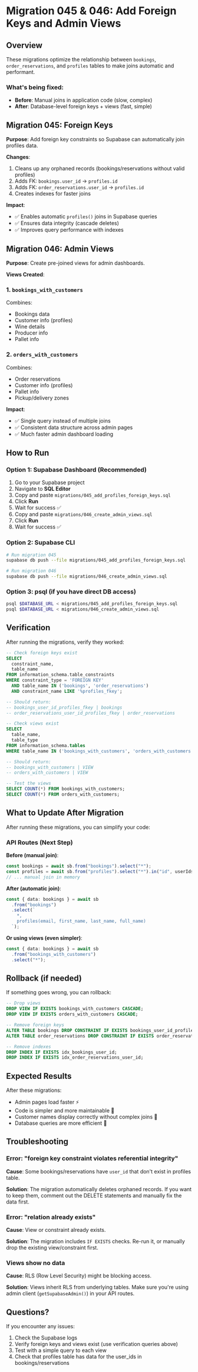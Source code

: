 # Migration 045 & 046: Add Foreign Keys and Admin Views

## Overview

These migrations optimize the relationship between `bookings`, `order_reservations`, and `profiles` tables to make joins automatic and performant.

### What's being fixed:
- **Before**: Manual joins in application code (slow, complex)
- **After**: Database-level foreign keys + views (fast, simple)

## Migration 045: Foreign Keys

**Purpose**: Add foreign key constraints so Supabase can automatically join profiles data.

**Changes**:
1. Cleans up any orphaned records (bookings/reservations without valid profiles)
2. Adds FK: `bookings.user_id` → `profiles.id`
3. Adds FK: `order_reservations.user_id` → `profiles.id`
4. Creates indexes for faster joins

**Impact**:
- ✅ Enables automatic `profiles()` joins in Supabase queries
- ✅ Ensures data integrity (cascade deletes)
- ✅ Improves query performance with indexes

## Migration 046: Admin Views

**Purpose**: Create pre-joined views for admin dashboards.

**Views Created**:

### 1. `bookings_with_customers`
Combines:
- Bookings data
- Customer info (profiles)
- Wine details
- Producer info
- Pallet info

### 2. `orders_with_customers`
Combines:
- Order reservations
- Customer info (profiles)
- Pallet info
- Pickup/delivery zones

**Impact**:
- ✅ Single query instead of multiple joins
- ✅ Consistent data structure across admin pages
- ✅ Much faster admin dashboard loading

## How to Run

### Option 1: Supabase Dashboard (Recommended)

1. Go to your Supabase project
2. Navigate to **SQL Editor**
3. Copy and paste `migrations/045_add_profiles_foreign_keys.sql`
4. Click **Run**
5. Wait for success ✅
6. Copy and paste `migrations/046_create_admin_views.sql`
7. Click **Run**
8. Wait for success ✅

### Option 2: Supabase CLI

```bash
# Run migration 045
supabase db push --file migrations/045_add_profiles_foreign_keys.sql

# Run migration 046
supabase db push --file migrations/046_create_admin_views.sql
```

### Option 3: psql (if you have direct DB access)

```bash
psql $DATABASE_URL < migrations/045_add_profiles_foreign_keys.sql
psql $DATABASE_URL < migrations/046_create_admin_views.sql
```

## Verification

After running the migrations, verify they worked:

```sql
-- Check foreign keys exist
SELECT 
  constraint_name,
  table_name
FROM information_schema.table_constraints
WHERE constraint_type = 'FOREIGN KEY'
  AND table_name IN ('bookings', 'order_reservations')
  AND constraint_name LIKE '%profiles_fkey';

-- Should return:
-- bookings_user_id_profiles_fkey | bookings
-- order_reservations_user_id_profiles_fkey | order_reservations

-- Check views exist
SELECT 
  table_name,
  table_type
FROM information_schema.tables
WHERE table_name IN ('bookings_with_customers', 'orders_with_customers');

-- Should return:
-- bookings_with_customers | VIEW
-- orders_with_customers | VIEW

-- Test the views
SELECT COUNT(*) FROM bookings_with_customers;
SELECT COUNT(*) FROM orders_with_customers;
```

## What to Update After Migration

After running these migrations, you can simplify your code:

### API Routes (Next Step)

**Before (manual join)**:
```typescript
const bookings = await sb.from("bookings").select("*");
const profiles = await sb.from("profiles").select("*").in("id", userIds);
// ... manual join in memory
```

**After (automatic join)**:
```typescript
const { data: bookings } = await sb
  .from("bookings")
  .select(`
    *,
    profiles(email, first_name, last_name, full_name)
  `);
```

**Or using views (even simpler)**:
```typescript
const { data: bookings } = await sb
  .from("bookings_with_customers")
  .select("*");
```

## Rollback (if needed)

If something goes wrong, you can rollback:

```sql
-- Drop views
DROP VIEW IF EXISTS bookings_with_customers CASCADE;
DROP VIEW IF EXISTS orders_with_customers CASCADE;

-- Remove foreign keys
ALTER TABLE bookings DROP CONSTRAINT IF EXISTS bookings_user_id_profiles_fkey;
ALTER TABLE order_reservations DROP CONSTRAINT IF EXISTS order_reservations_user_id_profiles_fkey;

-- Remove indexes
DROP INDEX IF EXISTS idx_bookings_user_id;
DROP INDEX IF EXISTS idx_order_reservations_user_id;
```

## Expected Results

After these migrations:
- Admin pages load faster ⚡
- Code is simpler and more maintainable 📝
- Customer names display correctly without complex joins 👤
- Database queries are more efficient 🚀

## Troubleshooting

### Error: "foreign key constraint violates referential integrity"
**Cause**: Some bookings/reservations have `user_id` that don't exist in profiles table.

**Solution**: The migration automatically deletes orphaned records. If you want to keep them, comment out the DELETE statements and manually fix the data first.

### Error: "relation already exists"
**Cause**: View or constraint already exists.

**Solution**: The migration includes `IF EXISTS` checks. Re-run it, or manually drop the existing view/constraint first.

### Views show no data
**Cause**: RLS (Row Level Security) might be blocking access.

**Solution**: Views inherit RLS from underlying tables. Make sure you're using admin client (`getSupabaseAdmin()`) in your API routes.

## Questions?

If you encounter any issues:
1. Check the Supabase logs
2. Verify foreign keys and views exist (use verification queries above)
3. Test with a simple query to each view
4. Check that profiles table has data for the user_ids in bookings/reservations

